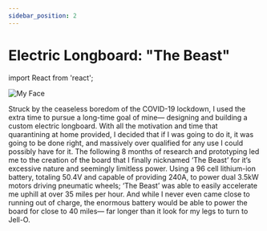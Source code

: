 ```yaml
---
sidebar_position: 2
---
```


# Electric Longboard: "The Beast"



import React from 'react';

<div style={{ display: 'flex', alignItems: 'center' }}>
  <img 
    src="/img/Headshot_Markus.jpg"
    alt="My Face" 
    style={{ width: '350px', height: 'auto', marginRight: '10px' }} 
  />
 <p style={{ fontSize: '24px', margin : '0'}}>
    
Struck by the ceaseless boredom of the COVID-19 lockdown, I used the extra time to pursue a long-time goal of mine— designing and building a custom electric longboard. With all the motivation and time that quarantining at home provided, I decided that if I was going to do it, it was going to be done right, and massively over qualified for any use I could possibly have for it. The following 8 months of research and prototyping led me to the creation of the board that I finally nicknamed ‘The Beast’ for it’s excessive nature and seemingly limitless power. Using a 96 cell lithium-ion battery, totaling 50.4V and capable of providing 240A, to power dual 3.5kW motors driving pneumatic wheels; ‘The Beast’ was able to easily accelerate me uphill at over 35 miles per hour. And while I never even came close to running out of charge, the enormous battery would be able to power the board for close to 40 miles— far longer than it look for my legs to turn to Jell-O.


  </p>
</div>

